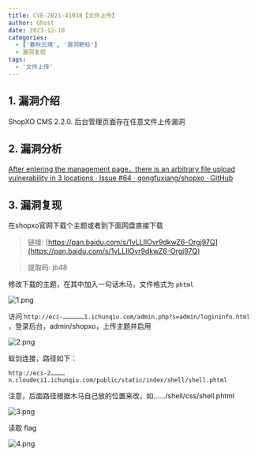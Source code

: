 ```yaml
---
title: CVE-2021-41938【文件上传】
author: Ghost
date: 2023-12-10
categories:
  - ['春秋云境', '漏洞靶标']
  - 漏洞复现
tags:
  - '文件上传'
---
```


## 1. 漏洞介绍

ShopXO CMS 2.2.0. 后台管理页面存在任意文件上传漏洞

## 2. 漏洞分析

[After entering the management page，there is an arbitrary file upload vulnerability in 3 locations · Issue #64 · gongfuxiang/shopxo · GitHub](https://github.com/gongfuxiang/shopxo/issues/64)

## 3. 漏洞复现

在shopxo官网下载个主题或者到下面网盘直接下载

> 链接: [https://pan.baidu.com/s/1vLLIlOvr9dkwZ6-Orgj97Q](https://pan.baidu.com/s/1vLLIlOvr9dkwZ6-Orgj97Q)

> 提取码: jb48

修改下载的主题，在其中加入一句话木马，文件格式为 `phtml`

![1.png](https://fastly.jsdelivr.net/gh/z9m8r8/PicGo-Notes-Pu/202311221955433.png)


访问 `http://eci-………………1.ichunqiu.com/admin.php?s=admin/logininfo.html` ，登录后台，admin/shopxo，上传主题并启用

![2.png](https://fastly.jsdelivr.net/gh/z9m8r8/PicGo-Notes-Pu/202311221955605.png)

蚁剑连接，路径如下：  

`http://eci-2…………n.cloudeci1.ichunqiu.com/public/static/index/shell/shell.phtml`   

注意，后面路径根据木马自己放的位置来改，如……/shell/css/shell.phtml

![3.png](https://fastly.jsdelivr.net/gh/z9m8r8/PicGo-Notes-Pu/202311221956452.png)

读取 flag  

![4.png](https://fastly.jsdelivr.net/gh/z9m8r8/PicGo-Notes-Pu/202311221956954.png)
